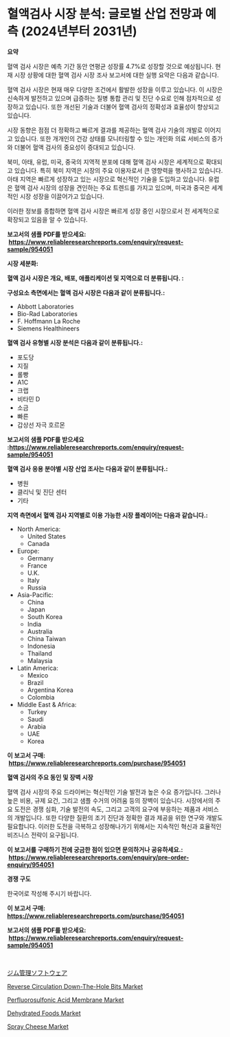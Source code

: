 <p><h1>혈액검사 시장 분석: 글로벌 산업 전망과 예측 (2024년부터 2031년)</h1></p><p><strong>요약</strong></p>
<p><p>혈액 검사 시장은 예측 기간 동안 연평균 성장률 4.7%로 성장할 것으로 예상됩니다. 현재 시장 상황에 대한 혈액 검사 시장 조사 보고서에 대한 실행 요약은 다음과 같습니다.</p><p>혈액 검사 시장은 현재 매우 다양한 조건에서 활발한 성장을 이루고 있습니다. 이 시장은 신속하게 발전하고 있으며 급증하는 질병 통합 관리 및 진단 수요로 인해 점차적으로 성장하고 있습니다. 또한 개선된 기술과 더불어 혈액 검사의 정확성과 효율성이 향상되고 있습니다.</p><p>시장 동향은 점점 더 정확하고 빠르게 결과를 제공하는 혈액 검사 기술의 개발로 이어지고 있습니다. 또한 개개인의 건강 상태를 모니터링할 수 있는 개인화 의료 서비스의 증가와 더불어 혈액 검사의 중요성이 증대되고 있습니다.</p><p>북미, 아태, 유럽, 미국, 중국의 지역적 분포에 대해 혈액 검사 시장은 세계적으로 확대되고 있습니다. 특히 북미 지역은 시장의 주요 이용자로서 큰 영향력을 행사하고 있습니다. 아태 지역은 빠르게 성장하고 있는 시장으로 혁신적인 기술을 도입하고 있습니다. 유럽은 혈액 검사 시장의 성장을 견인하는 주요 트렌드를 가지고 있으며, 미국과 중국은 세계적인 시장 성장을 이끌어가고 있습니다.</p><p>이러한 정보를 종합하면 혈액 검사 시장은 빠르게 성장 중인 시장으로서 전 세계적으로 확장되고 있음을 알 수 있습니다.</p></p>
<p><strong>보고서의 샘플 PDF를 받으세요: &nbsp;<a href="https://www.reliableresearchreports.com/enquiry/request-sample/954051">https://www.reliableresearchreports.com/enquiry/request-sample/954051</a></strong></p>
<p><strong>시장 세분화:</strong></p>
<p><strong> 혈액 검사 시장은 개요, 배포, 애플리케이션 및 지역으로 더 분류됩니다. :</strong></p>
<p><strong>구성요소 측면에서는 혈액 검사 시장은 다음과 같이 분류됩니다.:</strong></p>
<p><ul><li>Abbott Laboratories</li><li>Bio-Rad Laboratories</li><li>F. Hoffmann La Roche</li><li>Siemens Healthineers</li></ul></p>
<p><strong> 혈액 검사 유형별 시장 분석은 다음과 같이 분류됩니다.:</strong></p>
<p><ul><li>포도당</li><li>지질</li><li>롤빵</li><li>A1C</li><li>크랩</li><li>비타민 D</li><li>소금</li><li>빠른</li><li>갑상선 자극 호르몬</li></ul></p>
<p><strong>보고서의 샘플 PDF를 받으세요 :<a href="https://www.reliableresearchreports.com/enquiry/request-sample/954051">https://www.reliableresearchreports.com/enquiry/request-sample/954051</a></strong></p>
<p><strong> 혈액 검사 응용 분야별 시장 산업 조사는 다음과 같이 분류됩니다.:</strong></p>
<p><ul><li>병원</li><li>클리닉 및 진단 센터</li><li>기타</li></ul></p>
<p><strong>지역 측면에서 혈액 검사 지역별로 이용 가능한 시장 플레이어는 다음과 같습니다.:</strong></p>
<p><ul>
    <li>
        North America:
        <ul>
            <li>United States</li>
            <li>Canada</li>
        </ul>
    </li>
    <li>
        Europe:
        <ul>
            <li>Germany</li>
            <li>France</li>
            <li>U.K.</li>
            <li>Italy</li>
            <li>Russia</li>
        </ul>
    </li>
    <li>
        Asia-Pacific:
        <ul>
            <li>China</li>
            <li>Japan</li>
            <li>South Korea</li>
            <li>India</li>
            <li>Australia</li>
            <li>China Taiwan</li>
            <li>Indonesia</li>
            <li>Thailand</li>
            <li>Malaysia</li>
        </ul>
    </li>
    <li>
        Latin America:
        <ul>
            <li>Mexico</li>
            <li>Brazil</li>
            <li>Argentina Korea</li>
            <li>Colombia</li>
        </ul>
    </li>
    <li>
        Middle East & Africa:
        <ul>
            <li>Turkey</li>
            <li>Saudi</li>
            <li>Arabia</li>
            <li>UAE</li>
            <li>Korea</li>
        </ul>
    </li>
    </ul></p>
<p><strong>이 보고서 구매: &nbsp;<a href="https://www.reliableresearchreports.com/purchase/954051">https://www.reliableresearchreports.com/purchase/954051</a></strong></p>
<p><strong>혈액 검사의 주요 동인 및 장벽 시장</strong></p>
<p><p>혈액 검사 시장의 주요 드라이버는 혁신적인 기술 발전과 높은 수요 증가입니다. 그러나 높은 비용, 규제 요건, 그리고 샘플 수거의 어려움 등의 장벽이 있습니다. 시장에서의 주요 도전은 경쟁 심화, 기술 발전의 속도, 그리고 고객의 요구에 부응하는 제품과 서비스의 개발입니다. 또한 다양한 질환의 조기 진단과 정확한 결과 제공을 위한 연구와 개발도 필요합니다. 이러한 도전을 극복하고 성장해나가기 위해서는 지속적인 혁신과 효율적인 비즈니스 전략이 요구됩니다.</p></p>
<p><strong>이 보고서를 구매하기 전에 궁금한 점이 있으면 문의하거나 공유하세요.: &nbsp;<a href="https://www.reliableresearchreports.com/enquiry/pre-order-enquiry/954051">https://www.reliableresearchreports.com/enquiry/pre-order-enquiry/954051</a></strong></p>
<p><strong>경쟁 구도</strong></p>
<p><p>한국어로 작성해 주시기 바랍니다.</p></p>
<p><strong>이 보고서 구매: &nbsp; <a href="https://www.reliableresearchreports.com/purchase/954051">https://www.reliableresearchreports.com/purchase/954051</a></strong></p>
<p><strong>보고서의 샘플 PDF를 받으세요: &nbsp;<a href="https://www.reliableresearchreports.com/enquiry/request-sample/954051">https://www.reliableresearchreports.com/enquiry/request-sample/954051</a></strong><strong></strong></p>
<p>&nbsp;</p>
<p><p><a href="https://github.com/ihabdkwlxs948/Market-Research-Report-List-1/blob/main/3535060185111.md">ジム管理ソフトウェア</a></p><p><a href="https://valiant-lunge-8fe.notion.site/Insights-into-Reverse-Circulation-Down-The-Hole-Bits-Market-Size-Analysing-Market-Share-Trends-an-cb500e84c5a64e86854d994d961e1dd6">Reverse Circulation Down-The-Hole Bits Market</a></p><p><a href="https://issuu.com/reportprime-2/docs/perfluorosulfonic-acid-membrane-market-size-2030.p">Perfluorosulfonic Acid Membrane Market</a></p><p><a href="https://github.com/mabutironaldo/Market-Research-Report-List-3/blob/main/dehydrated-foods-market.md">Dehydrated Foods Market</a></p><p><a href="https://github.com/Paul14Anderson63/Market-Research-Report-List-3/blob/main/spray-cheese-market.md">Spray Cheese Market</a></p></p>